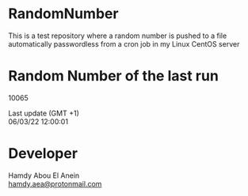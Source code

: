 # RandomNumber    
This is a test repository where a random number is pushed to a file automatically passwordless from a cron job in my Linux CentOS server    
# Random Number of the last run   
10065
      
Last update (GMT +1)    
06/03/22 12:00:01
# Developer    
Hamdy Abou El Anein   
hamdy.aea@protonmail.com
